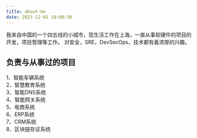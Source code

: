 ```yaml
---
title: about-me
date: 2023-12-01 10:00:30
---
```

我来自中国的一个四五线的小城市，现生活工作在上海，一直从事软硬件的项目的开发，项目管理等工作。
对安全，SRE，DevSecOps，技术都有着浓厚的兴趣。

## 负责与从事过的项目

1、智能车辆系统  
2、智慧教育系统  
3、智能DNS系统  
4、智能网关系统  
5、电商系统  
6、ERP系统  
7、CRM系统  
8、区块链存证系统  